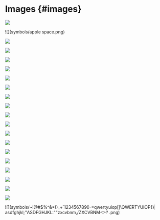 # Images {#images}

![](symbols/apple.png)

![](symbols/apple space.png)

![](symbols/apple_.png)

![](symbols/apple-.png)

![](symbols/apple:.png)

![](symbols/apple!.png)

![](symbols/apple().png)

![](symbols/apple[].png)

![](symbols/apple@.png)

![](symbols/apple*.png)

![](symbols/apple&.png)

![](symbols/apple#.png)

![](symbols/apple%.png)

![](symbols/apple`.png)

![](symbols/apple^.png)

![](symbols/apple+.png)

![](symbols/apple=.png)

![](symbols/apple~.png)

![](symbols/apple$.png)

![](symbols/apple<>,?''"";|.png)

![](symbols/~!@#$%^&*()_+`1234567890-=qwertyuiop[]\QWERTYUIOP{}|    asdfghjkl;''ASDFGHJKL:""zxcvbnm,/ZXCVBNM<>? .png)

